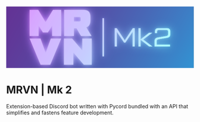 ![MRVN | Mk 2](https://raw.githubusercontent.com/IteratorW/MRVN_Mk2/master/images/mrvn_mk2_logo-01.png?token=GHSAT0AAAAAABOEJF6GW3URUJ4N6HNJXNREYPJ7WGQ)

# MRVN | Mk 2

Extension-based Discord bot written with Pycord bundled with an API that
simplifies and fastens feature development.